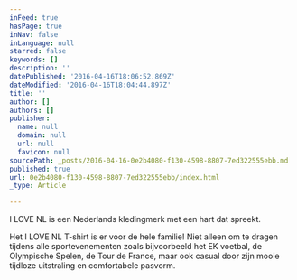 ```yaml
---
inFeed: true
hasPage: true
inNav: false
inLanguage: null
starred: false
keywords: []
description: ''
datePublished: '2016-04-16T18:06:52.869Z'
dateModified: '2016-04-16T18:04:44.897Z'
title: ''
author: []
authors: []
publisher:
  name: null
  domain: null
  url: null
  favicon: null
sourcePath: _posts/2016-04-16-0e2b4080-f130-4598-8807-7ed322555ebb.md
published: true
url: 0e2b4080-f130-4598-8807-7ed322555ebb/index.html
_type: Article

---
```

I LOVE NL is een Nederlands kledingmerk met een hart dat spreekt.

Het I LOVE NL T-shirt is er voor de hele familie! Niet alleen om te dragen tijdens alle sportevenementen zoals bijvoorbeeld het EK voetbal, de Olympische Spelen, de Tour de France, maar ook casual door zijn mooie tijdloze uitstraling en comfortabele pasvorm.